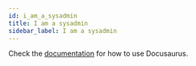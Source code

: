 ```yaml
---
id: i_am_a_sysadmin
title: I am a sysadmin
sidebar_label: I am a sysadmin
---
```


Check the [documentation](https://docusaurus.io) for how to use Docusaurus.